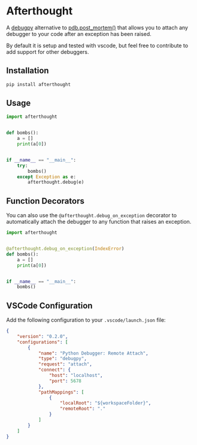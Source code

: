# Afterthought

A [debugpy](https://github.com/microsoft/debugpy) alternative to [pdb.post_mortem()](https://docs.python.org/3/library/pdb.html#pdb.post_mortem) that allows you to attach any debugger to your code after an exception has been raised.

By default it is setup and tested with vscode, but feel free to contribute to add support for other debuggers.

## Installation

```bash
pip install afterthought
```

## Usage

```python
import afterthought


def bombs():
    a = []
    print(a[0])


if __name__ == "__main__":
    try:
        bombs()
    except Exception as e:
        afterthought.debug(e)

```


## Function Decorators

You can also use the `@afterthought.debug_on_exception` decorator to automatically attach the debugger to any function that raises an exception.

```python
import afterthought


@afterthought.debug_on_exception(IndexError)
def bombs():
    a = []
    print(a[0])


if __name__ == "__main__":
    bombs()
```

## VSCode Configuration

Add the following configuration to your `.vscode/launch.json` file:

```json
{
    "version": "0.2.0",
    "configurations": [
        {
            "name": "Python Debugger: Remote Attach",
            "type": "debugpy",
            "request": "attach",
            "connect": {
                "host": "localhost",
                "port": 5678
            },
            "pathMappings": [
                {
                    "localRoot": "${workspaceFolder}",
                    "remoteRoot": "."
                }
            ]
        }
    ]
}
```
